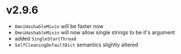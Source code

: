 # v2.9.6

* `OmniHashableMixin` will be faster now
* `OmniHashableMixin` will now allow single strings to be it's argument
* added `SingleStartThread`
* `SelfCleaningDefaultDict` semantics slightly altered
